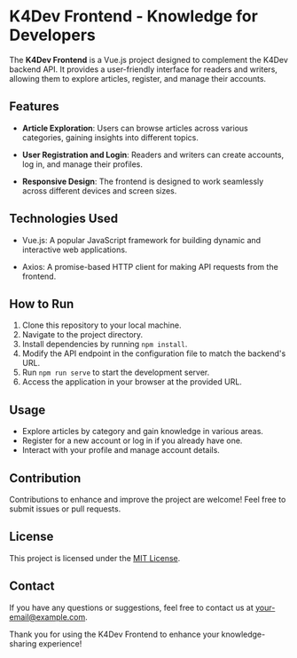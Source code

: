 # K4Dev Frontend - Knowledge for Developers

The **K4Dev Frontend** is a Vue.js project designed to complement the K4Dev backend API. It provides a user-friendly interface for readers and writers, allowing them to explore articles, register, and manage their accounts.

## Features

- **Article Exploration**: Users can browse articles across various categories, gaining insights into different topics.

- **User Registration and Login**: Readers and writers can create accounts, log in, and manage their profiles.

- **Responsive Design**: The frontend is designed to work seamlessly across different devices and screen sizes.

## Technologies Used

- Vue.js: A popular JavaScript framework for building dynamic and interactive web applications.

- Axios: A promise-based HTTP client for making API requests from the frontend.

## How to Run

1. Clone this repository to your local machine.
2. Navigate to the project directory.
3. Install dependencies by running `npm install`.
4. Modify the API endpoint in the configuration file to match the backend's URL.
5. Run `npm run serve` to start the development server.
6. Access the application in your browser at the provided URL.

## Usage

- Explore articles by category and gain knowledge in various areas.
- Register for a new account or log in if you already have one.
- Interact with your profile and manage account details.

## Contribution

Contributions to enhance and improve the project are welcome! Feel free to submit issues or pull requests.

## License

This project is licensed under the [MIT License](https://opensource.org/licenses/MIT).

## Contact

If you have any questions or suggestions, feel free to contact us at [your-email@example.com](mailto:your-email@example.com).

Thank you for using the K4Dev Frontend to enhance your knowledge-sharing experience!